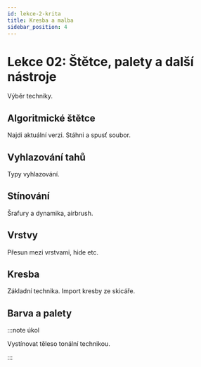 ```yaml
---
id: lekce-2-krita
title: Kresba a malba
sidebar_position: 4
---
```


# Lekce 02: Štětce, palety a další nástroje
Výběr techniky.
## Algoritmické štětce
Najdi aktuální verzi. Stáhni a spusť soubor.
## Vyhlazování tahů
Typy vyhlazování.
## Stínování
Šrafury a dynamika, airbrush.
## Vrstvy
Přesun mezi vrstvami, hide etc.
## Kresba
Základní technika. Import kresby ze skicáře.
## Barva a palety

:::note úkol

Vystínovat těleso tonální technikou.

:::
